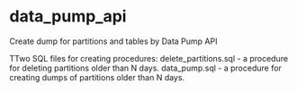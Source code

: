 # data_pump_api
Create dump for partitions and tables by Data Pump API 

TTwo SQL files for creating procedures:
delete_partitions.sql - a procedure for deleting partitions older than N days.
data_pump.sql - a procedure for creating dumps of partitions older than N days.
